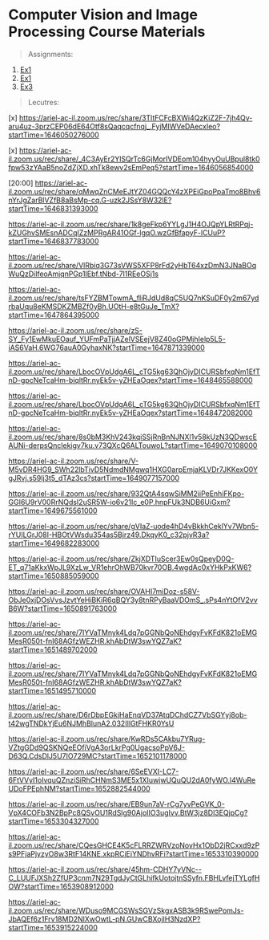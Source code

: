 # Computer Vision and Image Processing Course Materials

> Assignments:
1. [Ex1](https://github.com/kggold4/image-processing-ex1)
2. [Ex1](https://github.com/kggold4/image-processing-ex2)
3. [Ex3](https://github.com/kggold4/image-processing-ex3)

> Lecutres:

[x] https://ariel-ac-il.zoom.us/rec/share/3TltFCFcBXWi4QzKiZ2F-7jh4Qy-aru4uz-3przCEP06dE64Otf8sQaqcqcfnqj_.FyjMIWVeDAecxIeo?startTime=1646050276000

[x] https://ariel-ac-il.zoom.us/rec/share/_4C3AyEr2YlSQrTc6GjMorIVDEom104hyyOuUBpul8tk0fpw53zYAaB5noZdZjXD.xhTk8ewv2sEmPeq5?startTime=1646056854000

[20:00] https://ariel-ac-il.zoom.us/rec/share/qMwqZnCMeEJtYZ04GQQcY4zXPEiGpoPpaTmo8Bhv6nYrJgZarBlVZfB8aBsMp-cq.G-uzk2JSsY8W32lE?startTime=1646831393000

https://ariel-ac-il.zoom.us/rec/share/1k8geFkp6YYLgJ1H4OJQpYLRtRPqj-kZUGhvSMEsnADCqIZzMPRgAR41OGf-lgqO.wzGfBfapyF-lCUuP?startTime=1646837783000

https://ariel-ac-il.zoom.us/rec/share/VlRbiq3G73sVWS5XFP8rFd2yHbT64xzDmN3JNaBOqWuQzDilfeoAmjqnPGp1IEbf.tNbd-7l1REeOSj1s

https://ariel-ac-il.zoom.us/rec/share/tsFYZBMTowmA_fIiRJdUd8qC5UQ7nKSuDF0y2m67ydrbaUqu8eKMSDKZMBZf0yBh.UOtH-e8tGuJe_TmX?startTime=1647864395000

https://ariel-ac-il.zoom.us/rec/share/zS-SY_Fy1EwMkuEOauf_YUFmPaTjjAZelVSEejV8Z40oGPMjhIelp5L5-iAS6VaH.6WG76auA0GyhaxNK?startTime=1647871339000

https://ariel-ac-il.zoom.us/rec/share/LbocOVpUdgA6L_cTG5kg63QhOjyDICURSbfxqNm1EfTnD-gpcNeTcaHm-biqltRr.nyEk5v-yZHEaOqex?startTime=1648465588000

https://ariel-ac-il.zoom.us/rec/share/LbocOVpUdgA6L_cTG5kg63QhOjyDICURSbfxqNm1EfTnD-gpcNeTcaHm-biqltRr.nyEk5v-yZHEaOqex?startTime=1648472082000

https://ariel-ac-il.zoom.us/rec/share/8s0bM3KhV243kqiSSjRnBnNJNXl1v58kUzN3QDwscEAUNi-derpsQnclekigv7ku.v73QXcQ6ALTouwoL?startTime=1649070108000

https://ariel-ac-il.zoom.us/rec/share/V-M5vDR4HG9_SWh22lbTivD5NdmdNMgwq1HXG0arpEmjaKLVDr7JKKexO0YgJRvj.s59lj3t5_dTAz3cs?startTime=1649077157000

https://ariel-ac-il.zoom.us/rec/share/932QtA4sqwSiMM2iiPeEnhiFKpo-GGI6U9rV00RrNQdsI2uSR5W-io6v21Ic_e0P.hnpFUk3NDB6UiGxm?startTime=1649675561000

https://ariel-ac-il.zoom.us/rec/share/gVIaZ-uode4hD4vBkkhCeklYv7Wbn5-rYUILGrJ08I-HBOtVWsdu354as5Bjrz49.DkqyK0_c32pjvR3a?startTime=1649682283000

https://ariel-ac-il.zoom.us/rec/share/ZkjXDTIuScer3Ew0sQpeyD0Q-ET_q71aKkxWpJL9XzLw_VR1ehrOhWB70kvr70OB.4wgdAc0xYHkPxKW6?startTime=1650885059000

https://ariel-ac-il.zoom.us/rec/share/OVAHI7miDoz-s58V-ObJe0xjDOsVvsJzvtYeHiBKiR6qBQY3y8tnRPyBaaVDOmS_.sPs4nYtOfV2vvB6W?startTime=1650891763000

https://ariel-ac-il.zoom.us/rec/share/7IYVaTMnyk4Ldq7pGGNbQoNEhdgyFvKFdK821oEMGMesR050t-fnI68AGfzWEZHR.khAbDtW3swYQZ7aK?startTime=1651489702000

https://ariel-ac-il.zoom.us/rec/share/7IYVaTMnyk4Ldq7pGGNbQoNEhdgyFvKFdK821oEMGMesR050t-fnI68AGfzWEZHR.khAbDtW3swYQZ7aK?startTime=1651495710000

https://ariel-ac-il.zoom.us/rec/share/D6rDbpEGkjHaEnqVD37AtqDChdCZ7VbSGYyj8ob-t42wgTNDkYjEu6NJMhBlunA2.032IIlGtFHKR0YsU

https://ariel-ac-il.zoom.us/rec/share/KwRDs5CAkbu7YRug-VZtgGDd9QSKNQeEOfiVgA3orLkrPg0UgacsoPpV6J-D63Q.CdsDlJ5U7IO729MC?startTime=1652101178000

https://ariel-ac-il.zoom.us/rec/share/6SeEVXI-LC7-6FtVVyI1oIvquQZnziSiRhCHNmS3ME5x1XIuwjwUQuQU2dA0fyWO.l4WuReUDoFPEphNM?startTime=1652882544000

https://ariel-ac-il.zoom.us/rec/share/EB9un7aV-rCg7yvPeGVK_0-VpX4COFb3N2BpPc8QSvOU1RdSlg90AjoIIO3ugIvv.BtW3jz8Dl3EQjpCg?startTime=1653304327000

https://ariel-ac-il.zoom.us/rec/share/CQesGHCE4K5cFLRRZWRVzoNovHx1ObD2jRCxxd9zPs9PFjaPjyzyO8w3RtF14KNE.xkpRCiEjYNDhvRFi?startTime=1653310390000

https://ariel-ac-il.zoom.us/rec/share/45hm-CDHY7yVNc--C_LUUFJXSh2ZfUP3cnm7N29TgdJyCtGLhifkUotojtnSSyfn.FBHLvfejTYLgfHOW?startTime=1653908912000

https://ariel-ac-il.zoom.us/rec/share/WDuso9MCGSWsSGVzSkgxASB3k9RSwePomJs-JbAQEf6z1Frv18MD2NlXwOwtL-pN.GUwCBXojlH3NzdXP?startTime=1653915224000
